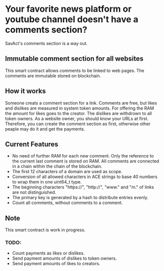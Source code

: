 # Your favorite news platform or youtube channel doesn't have a comments section?
SavAct's comments section is a way out.

## Immutable comment section for all websites
This smart contract allows comments to be linked to web pages. The comments are immutable stored on blockchain.

## How it works
Someone creats a comment section for a link. Comments are free, but likes and dislikes are measured in system token amounts. For offering the RAM the amount for likes goes to the creator. The dislikes are withdrown to all token owners. 
As a website owner, you should know your URLs at first. Therefore, you can create the comment section as first, otherwise other peaple may do it and get the payments.

## Current Features
- No need of further RAM for each new comment. Only the reference to the current last comment is stored on RAM. All comments are connected in a chain within the chain of the blockchain.
- The first 12 characters of a domain are used as scope. 
- Conversion of all allowed characters in ACE strings to base 40 numbers to wrap them in one uint64_t type.
- The beginning characters "https://", "http://", "www." and "m." of links are not distinguished.
- The primary key is generated by a hash to distribute entries evenly.
- Count all comments, without comments to a comment.  

## Note
This smart contract is work in progress.

### TODO:
- Count payments as likes or dislikes.
- Send payment amounts of dislikes to token owners.
- Send payment amounts of likes to creators.
